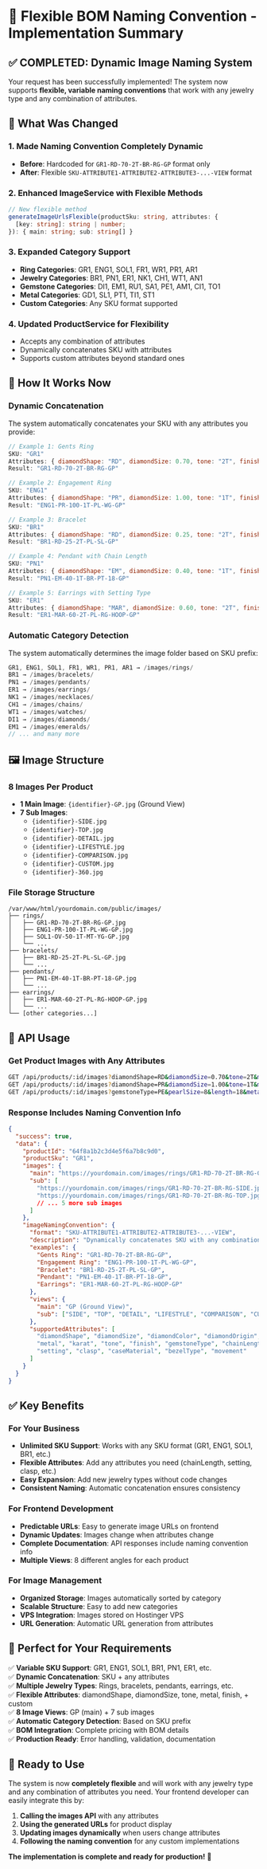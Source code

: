 # 🎯 Flexible BOM Naming Convention - Implementation Summary

## ✅ **COMPLETED: Dynamic Image Naming System**

Your request has been successfully implemented! The system now supports **flexible, variable naming conventions** that work with any jewelry type and any combination of attributes.

## 🔧 **What Was Changed**

### **1. Made Naming Convention Completely Dynamic**
- **Before**: Hardcoded for `GR1-RD-70-2T-BR-RG-GP` format only
- **After**: Flexible `SKU-ATTRIBUTE1-ATTRIBUTE2-ATTRIBUTE3-...-VIEW` format

### **2. Enhanced ImageService with Flexible Methods**
```typescript
// New flexible method
generateImageUrlsFlexible(productSku: string, attributes: {
  [key: string]: string | number;
}): { main: string; sub: string[] }
```

### **3. Expanded Category Support**
- **Ring Categories**: GR1, ENG1, SOL1, FR1, WR1, PR1, AR1
- **Jewelry Categories**: BR1, PN1, ER1, NK1, CH1, WT1, AN1
- **Gemstone Categories**: DI1, EM1, RU1, SA1, PE1, AM1, CI1, TO1
- **Metal Categories**: GD1, SL1, PT1, TI1, ST1
- **Custom Categories**: Any SKU format supported

### **4. Updated ProductService for Flexibility**
- Accepts any combination of attributes
- Dynamically concatenates SKU with attributes
- Supports custom attributes beyond standard ones

## 🎯 **How It Works Now**

### **Dynamic Concatenation**
The system automatically concatenates your SKU with any attributes you provide:

```javascript
// Example 1: Gents Ring
SKU: "GR1"
Attributes: { diamondShape: "RD", diamondSize: 0.70, tone: "2T", finish: "BR", metal: "RG" }
Result: "GR1-RD-70-2T-BR-RG-GP"

// Example 2: Engagement Ring  
SKU: "ENG1"
Attributes: { diamondShape: "PR", diamondSize: 1.00, tone: "1T", finish: "PL", metal: "WG" }
Result: "ENG1-PR-100-1T-PL-WG-GP"

// Example 3: Bracelet
SKU: "BR1"
Attributes: { diamondShape: "RD", diamondSize: 0.25, tone: "2T", finish: "PL", metal: "SL" }
Result: "BR1-RD-25-2T-PL-SL-GP"

// Example 4: Pendant with Chain Length
SKU: "PN1"
Attributes: { diamondShape: "EM", diamondSize: 0.40, tone: "1T", finish: "BR", metal: "PT", chainLength: 18 }
Result: "PN1-EM-40-1T-BR-PT-18-GP"

// Example 5: Earrings with Setting Type
SKU: "ER1"
Attributes: { diamondShape: "MAR", diamondSize: 0.60, tone: "2T", finish: "PL", metal: "RG", setting: "HOOP" }
Result: "ER1-MAR-60-2T-PL-RG-HOOP-GP"
```

### **Automatic Category Detection**
The system automatically determines the image folder based on SKU prefix:

```javascript
GR1, ENG1, SOL1, FR1, WR1, PR1, AR1 → /images/rings/
BR1 → /images/bracelets/
PN1 → /images/pendants/
ER1 → /images/earrings/
NK1 → /images/necklaces/
CH1 → /images/chains/
WT1 → /images/watches/
DI1 → /images/diamonds/
EM1 → /images/emeralds/
// ... and many more
```

## 🖼️ **Image Structure**

### **8 Images Per Product**
- **1 Main Image**: `{identifier}-GP.jpg` (Ground View)
- **7 Sub Images**: 
  - `{identifier}-SIDE.jpg`
  - `{identifier}-TOP.jpg`
  - `{identifier}-DETAIL.jpg`
  - `{identifier}-LIFESTYLE.jpg`
  - `{identifier}-COMPARISON.jpg`
  - `{identifier}-CUSTOM.jpg`
  - `{identifier}-360.jpg`

### **File Storage Structure**
```
/var/www/html/yourdomain.com/public/images/
├── rings/
│   ├── GR1-RD-70-2T-BR-RG-GP.jpg
│   ├── ENG1-PR-100-1T-PL-WG-GP.jpg
│   ├── SOL1-OV-50-1T-MT-YG-GP.jpg
│   └── ...
├── bracelets/
│   ├── BR1-RD-25-2T-PL-SL-GP.jpg
│   └── ...
├── pendants/
│   ├── PN1-EM-40-1T-BR-PT-18-GP.jpg
│   └── ...
├── earrings/
│   ├── ER1-MAR-60-2T-PL-RG-HOOP-GP.jpg
│   └── ...
└── [other categories...]
```

## 🚀 **API Usage**

### **Get Product Images with Any Attributes**
```bash
GET /api/products/:id/images?diamondShape=RD&diamondSize=0.70&tone=2T&metal=RG&finish=BR
GET /api/products/:id/images?diamondShape=PR&diamondSize=1.00&tone=1T&metal=WG&setting=HOOP
GET /api/products/:id/images?gemstoneType=PE&pearlSize=8&length=18&metal=SL&clasp=LOBSTER
```

### **Response Includes Naming Convention Info**
```json
{
  "success": true,
  "data": {
    "productId": "64f8a1b2c3d4e5f6a7b8c9d0",
    "productSku": "GR1",
    "images": {
      "main": "https://yourdomain.com/images/rings/GR1-RD-70-2T-BR-RG-GP.jpg",
      "sub": [
        "https://yourdomain.com/images/rings/GR1-RD-70-2T-BR-RG-SIDE.jpg",
        "https://yourdomain.com/images/rings/GR1-RD-70-2T-BR-RG-TOP.jpg",
        // ... 5 more sub images
      ]
    },
    "imageNamingConvention": {
      "format": "SKU-ATTRIBUTE1-ATTRIBUTE2-ATTRIBUTE3-...-VIEW",
      "description": "Dynamically concatenates SKU with any combination of product attributes",
      "examples": {
        "Gents Ring": "GR1-RD-70-2T-BR-RG-GP",
        "Engagement Ring": "ENG1-PR-100-1T-PL-WG-GP",
        "Bracelet": "BR1-RD-25-2T-PL-SL-GP",
        "Pendant": "PN1-EM-40-1T-BR-PT-18-GP",
        "Earrings": "ER1-MAR-60-2T-PL-RG-HOOP-GP"
      },
      "views": {
        "main": "GP (Ground View)",
        "sub": ["SIDE", "TOP", "DETAIL", "LIFESTYLE", "COMPARISON", "CUSTOM", "360"]
      },
      "supportedAttributes": [
        "diamondShape", "diamondSize", "diamondColor", "diamondOrigin",
        "metal", "karat", "tone", "finish", "gemstoneType", "chainLength",
        "setting", "clasp", "caseMaterial", "bezelType", "movement"
      ]
    }
  }
}
```

## ✅ **Key Benefits**

### **For Your Business**
- **Unlimited SKU Support**: Works with any SKU format (GR1, ENG1, SOL1, BR1, etc.)
- **Flexible Attributes**: Add any attributes you need (chainLength, setting, clasp, etc.)
- **Easy Expansion**: Add new jewelry types without code changes
- **Consistent Naming**: Automatic concatenation ensures consistency

### **For Frontend Development**
- **Predictable URLs**: Easy to generate image URLs on frontend
- **Dynamic Updates**: Images change when attributes change
- **Complete Documentation**: API responses include naming convention info
- **Multiple Views**: 8 different angles for each product

### **For Image Management**
- **Organized Storage**: Images automatically sorted by category
- **Scalable Structure**: Easy to add new categories
- **VPS Integration**: Images stored on Hostinger VPS
- **URL Generation**: Automatic URL generation from attributes

## 🎯 **Perfect for Your Requirements**

✅ **Variable SKU Support**: GR1, ENG1, SOL1, BR1, PN1, ER1, etc.  
✅ **Dynamic Concatenation**: SKU + any attributes  
✅ **Multiple Jewelry Types**: Rings, bracelets, pendants, earrings, etc.  
✅ **Flexible Attributes**: diamondShape, diamondSize, tone, metal, finish, + custom  
✅ **8 Image Views**: GP (main) + 7 sub images  
✅ **Automatic Category Detection**: Based on SKU prefix  
✅ **BOM Integration**: Complete pricing with BOM details  
✅ **Production Ready**: Error handling, validation, documentation  

## 🚀 **Ready to Use**

The system is now **completely flexible** and will work with any jewelry type and any combination of attributes you need. Your frontend developer can easily integrate this by:

1. **Calling the images API** with any attributes
2. **Using the generated URLs** for product display
3. **Updating images dynamically** when users change attributes
4. **Following the naming convention** for any custom implementations

**The implementation is complete and ready for production!** 🎉
